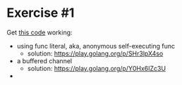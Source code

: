 # Exercise #1

Get [this code](https://go.dev/play/p/j-EA6003P0) working:
- using func literal, aka, anonymous self-executing func 
  - solution: https://play.golang.org/p/SHr3lpX4so
- a buffered channel
  - solution: https://play.golang.org/p/Y0Hx6IZc3U
- 